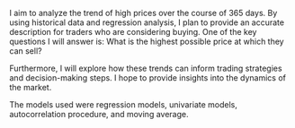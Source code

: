 I aim to analyze the trend of high prices over the course of 365 days. By using historical data and regression analysis, I plan to provide an accurate description for traders who are considering buying. 
One of the key questions I will answer is: What is the highest possible price at which they can sell?

 Furthermore, I will explore how these trends can inform trading strategies and decision-making steps. I hope to provide insights into the dynamics of the market.

The models used were regression models, univariate models, autocorrelation procedure, and moving average. 
